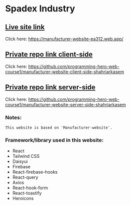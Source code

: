 # Spadex Industry

## [Live site link](https://manufacturer-website-ea312.web.app/)
Click here: https://manufacturer-website-ea312.web.app/

## [Private repo link client-side](https://github.com/programming-hero-web-course1/manufacturer-website-client-side-shahriarkasem)
Click here: https://github.com/programming-hero-web-course1/manufacturer-website-client-side-shahriarkasem

## [Private repo link server-side](https://github.com/programming-hero-web-course1/manufacturer-website-server-side-shahriarkasem)
Click here: https://github.com/programming-hero-web-course1/manufacturer-website-server-side-shahriarkasem

### Notes:
`This website is based on 'Manufacturer-website'. `

### Framework/library used in this website: 
* React 
* Tailwind CSS 
* Daisyui 
* Firebase 
* React-firebase-hooks
* React-query 
* Axios
* React-hook-form
* React-toastify 
* Heroicons 
